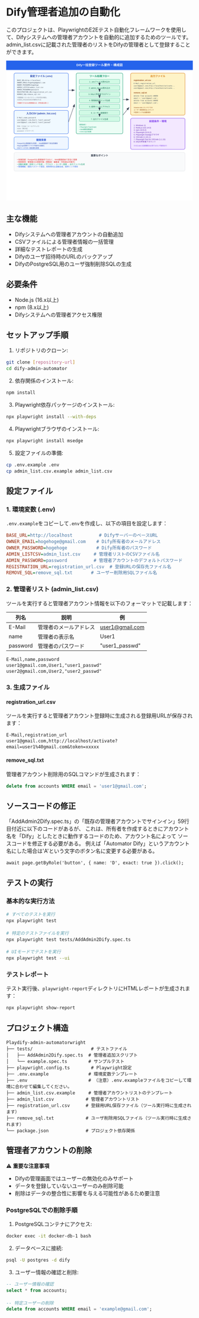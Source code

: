 # Dify管理者追加の自動化

このプロジェクトは、PlaywrightのE2Eテスト自動化フレームワークを使用して、Difyシステムへの管理者アカウントを自動的に追加するためのツールです。
admin_list.csvに記載された管理者のリストをDifyの管理者として登録することができます。

![dify_tool_requirements_ja-JP](images/dify_tool_requirements_ja-JP.svg)

## 主な機能

- Difyシステムへの管理者アカウントの自動追加
- CSVファイルによる管理者情報の一括管理
- 詳細なテストレポートの生成
- Difyのユーザ招待時のURLのバックアップ
- DifyのPostgreSQL用のユーザ強制削除SQLの生成

## 必要条件

- Node.js (16.x以上)
- npm (8.x以上)
- Difyシステムへの管理者アクセス権限

## セットアップ手順

1. リポジトリのクローン:
```bash
git clone [repository-url]
cd dify-admin-automator
```

2. 依存関係のインストール:
```bash
npm install
```

3. Playwright依存パッケージのインストール:
```bash
npx playwright install --with-deps
```

4. Playwrightブラウザのインストール:
```bash
npx playwright install msedge
```

5. 設定ファイルの準備:
```bash
cp .env.example .env
cp admin_list.csv.example admin_list.csv
```

## 設定ファイル

### 1. 環境変数 (.env)

`.env.example`をコピーして`.env`を作成し、以下の項目を設定します：

```ini
BASE_URL=http://localhost          # DifyサーバーのベースURL
OWNER_EMAIL=hogehoge@gmail.com    # Dify所有者のメールアドレス
OWNER_PASSWORD=hogehoge           # Dify所有者のパスワード
ADMIN_LISTCSV=admin_list.csv     # 管理者リストのCSVファイル名
ADMIN_PASSWORD=password          # 管理者アカウントのデフォルトパスワード
REGISTRATION_URL=registration_url.csv  # 登録URLの保存先ファイル名
REMOVE_SQL=remove_sql.txt       # ユーザー削除用SQLファイル名
```

### 2. 管理者リスト (admin_list.csv)
ツールを実行すると管理者アカウント情報を以下のフォーマットで記載します：

| 列名 | 説明 | 例 |
|------|------|-----|
| E-Mail | 管理者のメールアドレス | user1@gmail.com |
| name | 管理者の表示名 | User1 |
| password | 管理者のパスワード | "user1_passwd" |

```csv
E-Mail,name,password
user1@gmail.com,User1,"user1_passwd"
user2@gmail.com,User2,"user2_passwd"
```

### 3. 生成ファイル

#### registration_url.csv
ツールを実行すると管理者アカウント登録時に生成される登録用URLが保存されます：
```csv
E-Mail,registration_url
user1@gmail.com,http://localhost/activate?email=user1%40gmail.com&token=xxxxx
```

#### remove_sql.txt
管理者アカウント削除用のSQLコマンドが生成されます：
```sql
delete from accounts WHERE email = 'user1@gmail.com';
```

## ソースコードの修正
「AddAdmin2Dify.spec.ts」の「既存の管理者アカウントでサインイン」59行目付近に以下のコードがあるが、
これは、所有者を作成するときにアカウント名を「Dify」としたときに動作するコードのため、アカウント名によって
ソースコードを修正する必要がある。
例えば「Automator Dify」というアカウント名にした場合は'A'という文字のボタン名に変更する必要がある。

```
await page.getByRole('button', { name: 'D', exact: true }).click();
```

## テストの実行

### 基本的な実行方法

```bash
# すべてのテストを実行
npx playwright test

# 特定のテストファイルを実行
npx playwright test tests/AddAdmin2Dify.spec.ts

# UIモードでテストを実行
npx playwright test --ui
```

### テストレポート

テスト実行後、`playwright-report`ディレクトリにHTMLレポートが生成されます：
```bash
npx playwright show-report
```

## プロジェクト構造

```
Playdify-admin-automatorwright
├── tests/                      # テストファイル
│   ├── AddAdmin2Dify.spec.ts  # 管理者追加スクリプト
│   └── example.spec.ts        # サンプルテスト
├── playwright.config.ts        # Playwright設定
├── .env.example               # 環境変数テンプレート
├── .env                       # （注意）.env.exampleファイルをコピーして環境に合わせて編集してください。
├── admin_list.csv.example     # 管理者アカウントリストのテンプレート
├── admin_list.csv            # 管理者アカウントリスト
├── registration_url.csv      # 登録用URL保存ファイル（ツール実行時に生成されます）
├── remove_sql.txt            # ユーザ削除用SQLファイル（ツール実行時に生成されます）
└── package.json              # プロジェクト依存関係
```

## 管理者アカウントの削除

⚠️ **重要な注意事項**
- Difyの管理画面ではユーザーの無効化のみサポート
- データを登録していないユーザーのみ削除可能
- 削除はデータの整合性に影響を与える可能性があるため要注意

### PostgreSQLでの削除手順

1. PostgreSQLコンテナにアクセス:
```bash
docker exec -it docker-db-1 bash
```

2. データベースに接続:
```bash
psql -U postgres -d dify
```

3. ユーザー情報の確認と削除:
```sql
-- ユーザー情報の確認
select * from accounts;

-- 特定ユーザーの削除
delete from accounts WHERE email = 'example@gmail.com';
